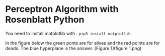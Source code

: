 # Perceptron Algorithm with Rosenblatt Python

You need to install matplotlib with :
`pip3 install matplotlib`

In the figure below the green ponts are for alives and the red points are for deads.
The blue hyperplane is the answer.
[Figure 1](figure 1.png)
